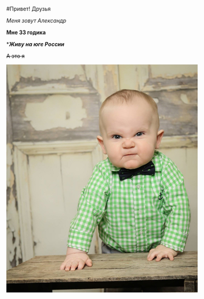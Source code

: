#Привет! Друзья

*Меня зовут Александр*

**Мне 33 годика**

****Живу на юге России***

~~А это я~~

![A это я ](image.png)